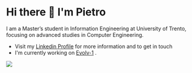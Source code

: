 # Hi there 👋 I'm Pietro

I am a Master’s student in Information Engineering at University of Trento, focusing on advanced studies in Computer Engineering.

- Visit my [Linkedin Profile](https://www.linkedin.com/in/pietrolechthaler/) for more information and to get in touch
- I'm currently working on [Evolv-1](https://github.com/pietrolechthaler/evolv-1) .

![](https://komarev.com/ghpvc/?username=pietrolechthaler)
